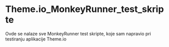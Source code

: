 # Theme.io_MonkeyRunner_test_skripte
Ovde se nalaze sve MonkeyRunner test skripte, koje sam napravio pri testiranju aplikacije Theme.io
